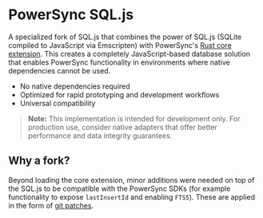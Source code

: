 # PowerSync SQL.js

A specialized fork of SQL.js that combines the power of SQL.js (SQLite compiled to JavaScript via Emscripten) with PowerSync's [Rust core extension](https://github.com/powersync-ja/powersync-sqlite-core). This creates a completely JavaScript-based database solution that enables PowerSync functionality in environments where native dependencies cannot be used.

- No native dependencies required
- Optimized for rapid prototyping and development workflows
- Universal compatibility

> **Note:** This implementation is intended for development only. For production use, consider native adapters that offer better performance and data integrity guarantees.

## Why a fork?

Beyond loading the core extension, minor additions were needed on top of the SQL.js to be compatible with the PowerSync SDKs (for example functionality to expose `lastInsertId` and enabling `FTS5`). These are applied in the form of [git patches](https://github.com/powersync-ja/powersync-sql-js/tree/main/patches).
